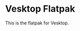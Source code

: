 # Vesktop Flatpak

<!-- This flatpak is based on xyz.armcord.ArmCord @ https://github.com/flathub/xyz.armcord.ArmCord -->

This is the flatpak for Vesktop.
